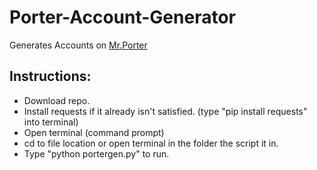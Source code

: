 # Porter-Account-Generator
Generates Accounts on [Mr.Porter](https://www.mrporter.com)

## Instructions:
* Download repo.
* Install requests if it already isn't satisfied. (type "pip install requests" into terminal)
* Open terminal (command prompt)
* cd to file location or open terminal in the folder the script it in.
* Type "python portergen.py" to run.


